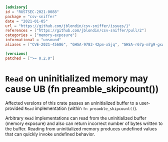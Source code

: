 ```toml
[advisory]
id = "RUSTSEC-2021-0088"
package = "csv-sniffer"
date = "2021-01-05"
url = "https://github.com/jblondin/csv-sniffer/issues/1"
references = ["https://github.com/jblondin/csv-sniffer/pull/2"]
categories = ["memory-exposure"]
informational = "unsound"
aliases = ["CVE-2021-45686", "GHSA-9783-42pm-x5jq", "GHSA-r67p-m7g9-gxw6"]

[versions]
patched = [">= 0.2.0"]
```

# `Read` on uninitialized memory may cause UB (fn preamble_skipcount())

Affected versions of this crate passes an uninitialized buffer to a user-provided `Read` implementation (within `fn preamble_skipcount()`).

Arbitrary `Read` implementations can read from the uninitialized buffer (memory exposure) and also can return incorrect number of bytes written to the buffer.
Reading from uninitialized memory produces undefined values that can quickly invoke undefined behavior.
